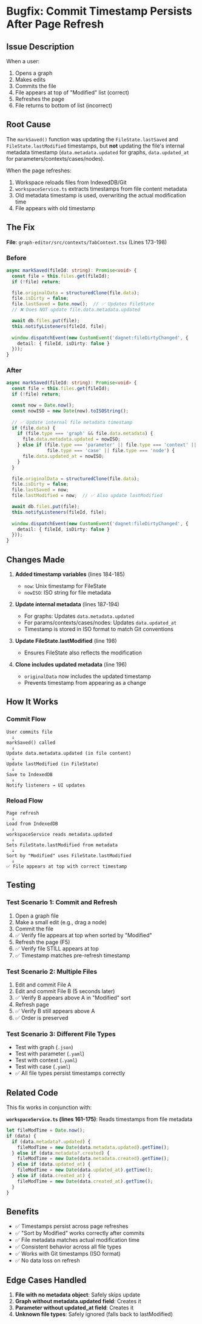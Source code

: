 # Bugfix: Commit Timestamp Persists After Page Refresh

## Issue Description

When a user:
1. Opens a graph
2. Makes edits
3. Commits the file
4. File appears at top of "Modified" list (correct)
5. Refreshes the page
6. File returns to bottom of list (incorrect)

## Root Cause

The `markSaved()` function was updating the `FileState.lastSaved` and `FileState.lastModified` timestamps, but **not** updating the file's internal metadata timestamp (`data.metadata.updated` for graphs, `data.updated_at` for parameters/contexts/cases/nodes).

When the page refreshes:
1. Workspace reloads files from IndexedDB/Git
2. `workspaceService.ts` extracts timestamps from file content metadata
3. Old metadata timestamp is used, overwriting the actual modification time
4. File appears with old timestamp

## The Fix

**File**: `graph-editor/src/contexts/TabContext.tsx` (Lines 173-198)

### Before
```typescript
async markSaved(fileId: string): Promise<void> {
  const file = this.files.get(fileId);
  if (!file) return;

  file.originalData = structuredClone(file.data);
  file.isDirty = false;
  file.lastSaved = Date.now();  // ✅ Updates FileState
  // ❌ Does NOT update file.data.metadata.updated

  await db.files.put(file);
  this.notifyListeners(fileId, file);
  
  window.dispatchEvent(new CustomEvent('dagnet:fileDirtyChanged', { 
    detail: { fileId, isDirty: false } 
  }));
}
```

### After
```typescript
async markSaved(fileId: string): Promise<void> {
  const file = this.files.get(fileId);
  if (!file) return;

  const now = Date.now();
  const nowISO = new Date(now).toISOString();
  
  // ✅ Update internal file metadata timestamp
  if (file.data) {
    if (file.type === 'graph' && file.data.metadata) {
      file.data.metadata.updated = nowISO;
    } else if (file.type === 'parameter' || file.type === 'context' || 
               file.type === 'case' || file.type === 'node') {
      file.data.updated_at = nowISO;
    }
  }

  file.originalData = structuredClone(file.data);
  file.isDirty = false;
  file.lastSaved = now;
  file.lastModified = now;  // ✅ Also update lastModified

  await db.files.put(file);
  this.notifyListeners(fileId, file);
  
  window.dispatchEvent(new CustomEvent('dagnet:fileDirtyChanged', { 
    detail: { fileId, isDirty: false } 
  }));
}
```

## Changes Made

1. **Added timestamp variables** (lines 184-185)
   - `now`: Unix timestamp for FileState
   - `nowISO`: ISO string for file metadata

2. **Update internal metadata** (lines 187-194)
   - For graphs: Updates `data.metadata.updated`
   - For params/contexts/cases/nodes: Updates `data.updated_at`
   - Timestamp is stored in ISO format to match Git conventions

3. **Update FileState.lastModified** (line 198)
   - Ensures FileState also reflects the modification

4. **Clone includes updated metadata** (line 196)
   - `originalData` now includes the updated timestamp
   - Prevents timestamp from appearing as a change

## How It Works

### Commit Flow
```
User commits file
  ↓
markSaved() called
  ↓
Update data.metadata.updated (in file content)
  ↓
Update lastModified (in FileState)
  ↓
Save to IndexedDB
  ↓
Notify listeners → UI updates
```

### Reload Flow
```
Page refresh
  ↓
Load from IndexedDB
  ↓
workspaceService reads metadata.updated
  ↓
Sets FileState.lastModified from metadata
  ↓
Sort by "Modified" uses FileState.lastModified
  ↓
✅ File appears at top with correct timestamp
```

## Testing

### Test Scenario 1: Commit and Refresh
1. Open a graph file
2. Make a small edit (e.g., drag a node)
3. Commit the file
4. ✅ Verify file appears at top when sorted by "Modified"
5. Refresh the page (F5)
6. ✅ Verify file STILL appears at top
7. ✅ Timestamp matches pre-refresh timestamp

### Test Scenario 2: Multiple Files
1. Edit and commit File A
2. Edit and commit File B (5 seconds later)
3. ✅ Verify B appears above A in "Modified" sort
4. Refresh page
5. ✅ Verify B still appears above A
6. ✅ Order is preserved

### Test Scenario 3: Different File Types
- Test with graph (`.json`)
- Test with parameter (`.yaml`)
- Test with context (`.yaml`)
- Test with case (`.yaml`)
- ✅ All file types persist timestamps correctly

## Related Code

This fix works in conjunction with:

**`workspaceService.ts` (lines 161-175)**: Reads timestamps from file metadata
```typescript
let fileModTime = Date.now();
if (data) {
  if (data.metadata?.updated) {
    fileModTime = new Date(data.metadata.updated).getTime();
  } else if (data.metadata?.created) {
    fileModTime = new Date(data.metadata.created).getTime();
  } else if (data.updated_at) {
    fileModTime = new Date(data.updated_at).getTime();
  } else if (data.created_at) {
    fileModTime = new Date(data.created_at).getTime();
  }
}
```

## Benefits

- ✅ Timestamps persist across page refreshes
- ✅ "Sort by Modified" works correctly after commits
- ✅ File metadata matches actual modification time
- ✅ Consistent behavior across all file types
- ✅ Works with Git timestamps (ISO format)
- ✅ No data loss on refresh

## Edge Cases Handled

1. **File with no metadata object**: Safely skips update
2. **Graph without metadata.updated field**: Creates it
3. **Parameter without updated_at field**: Creates it
4. **Unknown file types**: Safely ignored (falls back to lastModified)

